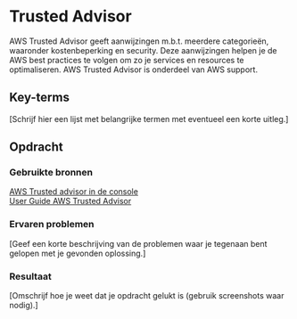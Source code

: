 # Trusted Advisor
AWS Trusted Advisor geeft aanwijzingen m.b.t. meerdere categorieën, waaronder kostenbeperking en security. Deze aanwijzingen helpen je de AWS best practices te volgen om zo je services en resources te optimaliseren. AWS Trusted Advisor is onderdeel van AWS support. 

## Key-terms
[Schrijf hier een lijst met belangrijke termen met eventueel een korte uitleg.]

## Opdracht
### Gebruikte bronnen
[AWS Trusted advisor in de console](https://us-east-1.console.aws.amazon.com/trustedadvisor/home?region=eu-central-1#/landing)  
[User Guide AWS Trusted Advisor](https://docs.aws.amazon.com/awssupport/latest/user/trusted-advisor.html)

### Ervaren problemen
[Geef een korte beschrijving van de problemen waar je tegenaan bent gelopen met je gevonden oplossing.]

### Resultaat
[Omschrijf hoe je weet dat je opdracht gelukt is (gebruik screenshots waar nodig).]
